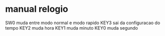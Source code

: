 # manual relogio

SW0 muda entre modo normal e modo rapido
KEY3 sai da configuracao do tempo
KEY2 muda hora
KEY1 muda minuto
KEY0 muda segundo
